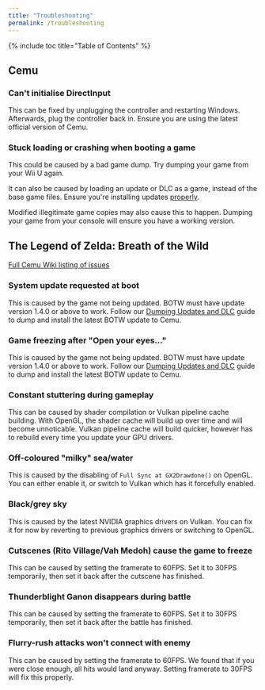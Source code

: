 ```yaml
---
title: "Troubleshooting"
permalink: /troubleshooting
---
```


{% include toc title="Table of Contents" %}

## Cemu

### Can't initialise DirectInput

This can be fixed by unplugging the controller and restarting Windows. Afterwards, plug the controller back in. Ensure you are using the latest official version of Cemu.

### Stuck loading or crashing when booting a game

This could be caused by a bad game dump. Try dumping your game from your Wii U again.

It can also be caused by loading an update or DLC as a game, instead of the base game files. Ensure you're installing updates [properly](dumping-updates-and-dlc#installing-to-cemu).

Modified illegitimate game copies may also cause this to happen. Dumping your game from your console will ensure you have a working version.

## The Legend of Zelda: Breath of the Wild

[Full Cemu Wiki listing of issues](https://wiki.cemu.info/wiki/The_Legend_of_Zelda:_Breath_of_the_Wild)

### System update requested at boot

This is caused by the game not being updated. BOTW must have update version 1.4.0 or above to work. Follow our [Dumping Updates and DLC](dumping-updates-and-dlc) guide to dump and install the latest BOTW update to Cemu.

### Game freezing after "Open your eyes..."

This is caused by the game not being updated. BOTW must have update version 1.4.0 or above to work. Follow our [Dumping Updates and DLC](dumping-updates-and-dlc) guide to dump and install the latest BOTW update to Cemu.

### Constant stuttering during gameplay

This can be caused by shader compilation or Vulkan pipeline cache building. With OpenGL, the shader cache will build up over time and will become unnoticable. Vulkan pipeline cache will build quicker, however has to rebuild every time you update your GPU drivers.

### Off-coloured "milky" sea/water

This is caused by the disabling of `Full Sync at GX2Drawdone()` on OpenGL. You can either enable it, or switch to Vulkan which has it forcefully enabled.

### Black/grey sky

This is caused by the latest NVIDIA graphics drivers on Vulkan. You can fix it for now by reverting to previous graphics drivers or switching to OpenGL.

### Cutscenes (Rito Village/Vah Medoh) cause the game to freeze

This can be caused by setting the framerate to 60FPS. Set it to 30FPS temporarily, then set it back after the cutscene has finished.

### Thunderblight Ganon disappears during battle

This can be caused by setting the framerate to 60FPS. Set it to 30FPS temporarily, then set it back after the battle has finished.

### Flurry-rush attacks won't connect with enemy

This can be caused by setting the framerate to 60FPS. We found that if you were close enough, all hits would land anyway. Setting framerate to 30FPS will fix this properly.
